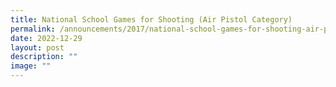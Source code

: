 ```yaml
---
title: National School Games for Shooting (Air Pistol Category)
permalink: /announcements/2017/national-school-games-for-shooting-air-pistol-category/
date: 2022-12-29
layout: post
description: ""
image: ""
---
```

